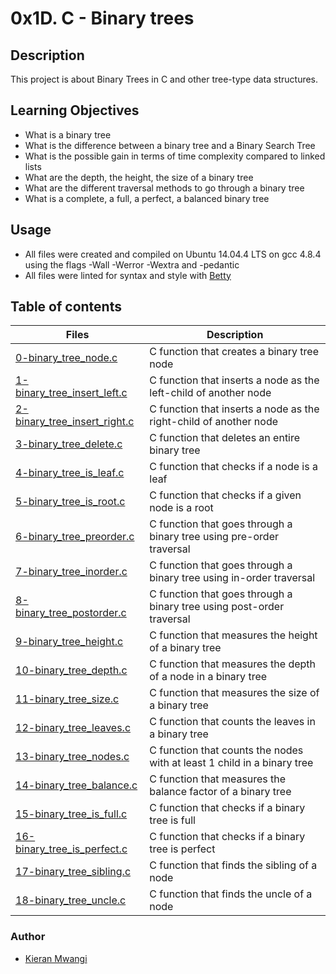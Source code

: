 # 0x1D. C - Binary trees

## Description

This project is about Binary Trees in C and other tree-type data structures.

## Learning Objectives

* What is a binary tree
* What is the difference between a binary tree and a Binary Search Tree
* What is the possible gain in terms of time complexity compared to linked lists
* What are the depth, the height, the size of a binary tree
* What are the different traversal methods to go through a binary tree
* What is a complete, a full, a perfect, a balanced binary tree

## Usage

* All files were created and compiled on Ubuntu 14.04.4 LTS on gcc 4.8.4 \
using the flags -Wall -Werror -Wextra and -pedantic
* All files were linted for syntax and style with [Betty](https://github.com/holbertonschool/Betty)

## Table of contents
Files | Description
----- | -----------
[0-binary_tree_node.c](./0-binary_tree_node.c) | C function that creates a binary tree node
[1-binary_tree_insert_left.c](./1-binary_tree_insert_left.c) | C function that inserts a node as the left-child of another node
[2-binary_tree_insert_right.c](./2-binary_tree_insert_right.c) | C function that inserts a node as the right-child of another node
[3-binary_tree_delete.c](./3-binary_tree_delete.c) | C function that deletes an entire binary tree
[4-binary_tree_is_leaf.c](./4-binary_tree_is_leaf.c) | C function that checks if a node is a leaf
[5-binary_tree_is_root.c](./5-binary_tree_is_root.c) | C function that checks if a given node is a root
[6-binary_tree_preorder.c](./6-binary_tree_preorder.c) | C function that goes through a binary tree using pre-order traversal
[7-binary_tree_inorder.c](./7-binary_tree_inorder.c) | C function that goes through a binary tree using in-order traversal
[8-binary_tree_postorder.c](./8-binary_tree_postorder.c) | C function that goes through a binary tree using post-order traversal
[9-binary_tree_height.c](./9-binary_tree_height.c) | C function that measures the height of a binary tree
[10-binary_tree_depth.c](./10-binary_tree_depth.c) | C function that measures the depth of a node in a binary tree
[11-binary_tree_size.c](./11-binary_tree_size.c) | C function that measures the size of a binary tree
[12-binary_tree_leaves.c](./12-binary_tree_leaves.c) | C function that counts the leaves in a binary tree
[13-binary_tree_nodes.c](./13-binary_tree_nodes.c) | C function that counts the nodes with at least 1 child in a binary tree
[14-binary_tree_balance.c](./14-binary_tree_balance.c) | C function that measures the balance factor of a binary tree
[15-binary_tree_is_full.c](./15-binary_tree_is_full.c) | C function that checks if a binary tree is full
[16-binary_tree_is_perfect.c](./16-binary_tree_is_perfect.c) | C function that checks if a binary tree is perfect
[17-binary_tree_sibling.c](./17-binary_tree_sibling.c) | C function that finds the sibling of a node
[18-binary_tree_uncle.c](./18-binary_tree_uncle.c) | C function that finds the uncle of a node

### Author
* [Kieran Mwangi](https://github.com/funk-oz) 
